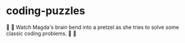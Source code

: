 # coding-puzzles

:pretzel: :pretzel: Watch Magda's brain bend into a pretzel as she tries to solve some classic coding problems. :pretzel: :pretzel:
